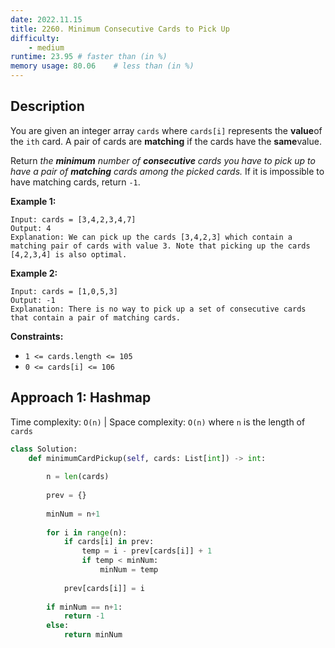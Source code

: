 ```yaml
---
date: 2022.11.15
title: 2260. Minimum Consecutive Cards to Pick Up
difficulty:
    - medium
runtime: 23.95 # faster than (in %)
memory usage: 80.06    # less than (in %)
---
```

## Description
You are given an integer array `cards` where `cards[i]` represents the **value**of the `ith` card. A pair of cards are **matching** if the cards have the **same**value.

Return *the **minimum** number of **consecutive** cards you have to pick up to have a pair of **matching** cards among the picked cards.* If it is impossible to have matching cards, return `-1`.

**Example 1:**

```
Input: cards = [3,4,2,3,4,7]
Output: 4
Explanation: We can pick up the cards [3,4,2,3] which contain a matching pair of cards with value 3. Note that picking up the cards [4,2,3,4] is also optimal.

```

**Example 2:**

```
Input: cards = [1,0,5,3]
Output: -1
Explanation: There is no way to pick up a set of consecutive cards that contain a pair of matching cards.

```

**Constraints:**

- `1 <= cards.length <= 105`
- `0 <= cards[i] <= 106`

## Approach 1: Hashmap
Time complexity: `O(n)`    |    Space complexity: `O(n)`
where `n` is the length of `cards`

``` python
class Solution:
    def minimumCardPickup(self, cards: List[int]) -> int:
        
        n = len(cards)
        
        prev = {}
        
        minNum = n+1
        
        for i in range(n):
            if cards[i] in prev:
                temp = i - prev[cards[i]] + 1
                if temp < minNum:
                    minNum = temp
            
            prev[cards[i]] = i
        
        if minNum == n+1:
            return -1
        else:
            return minNum
```